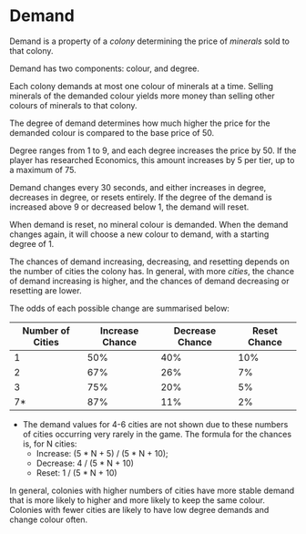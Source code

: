 # Demand

Demand is a property of a *colony* determining the price of *minerals* sold to that colony.

Demand has two components: colour, and degree.

Each colony demands at most one colour of minerals at a time. Selling minerals of the demanded colour yields more money than selling other colours of minerals to that colony. 

The degree of demand determines how much higher the price for the demanded colour is compared to the base price of 50. 

Degree ranges from 1 to 9, and each degree increases the price by 50. If the player has researched Economics, this amount increases by 5 per tier, up to a maximum of 75.

Demand changes every 30 seconds, and either increases in degree, decreases in degree, or resets entirely. 
If the degree of the demand is increased above 9 or decreased below 1, the demand will reset.

When demand is reset, no mineral colour is demanded. When the demand changes again, it will choose a new colour to demand, with a starting degree of 1.

The chances of demand increasing, decreasing, and resetting depends on the number of cities the colony has. 
In general, with more *cities*, the chance of demand increasing is higher, and the chances of demand decreasing or resetting are lower.

The odds of each possible change are summarised below:

| Number of Cities | Increase Chance | Decrease Chance | Reset Chance |
|------------------|-----------------|-----------------|--------------|
| 1                | 50%             | 40%             | 10%          |
| 2                | 67%             | 26%             | 7%           |
| 3                | 75%             | 20%             | 5%           |
| 7*               | 87%             | 11%             | 2%           |

* The demand values for 4-6 cities are not shown due to these numbers of cities occurring very rarely in the game. The formula for the chances is, for N cities:
  * Increase: (5 * N + 5) / (5 * N + 10);
  * Decrease: 4 / (5 * N + 10)
  * Reset: 1 / (5 * N + 10)

In general, colonies with higher numbers of cities have more stable demand that is more likely to higher and more likely to keep the same colour.
Colonies with fewer cities are likely to have low degree demands and change colour often.
